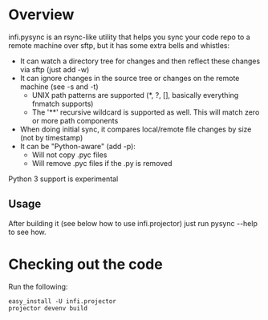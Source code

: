 Overview
========
infi.pysync is an rsync-like utility that helps you sync your code repo to a remote machine over sftp, but it has some
extra bells and whistles:
  - It can watch a directory tree for changes and then reflect these changes via sftp (just add -w)
  - It can ignore changes in the source tree or changes on the remote machine (see -s and -t)
    - UNIX path patterns are supported (*, ?, [], basically everything fnmatch supports)
    - The '**' recursive wildcard is supported as well. This will match zero or more path components
  - When doing initial sync, it compares local/remote file changes by size (not by timestamp)
  - It can be "Python-aware" (add -p):
    - Will not copy .pyc files
    - Will remove .pyc files if the .py is removed

Python 3 support is experimental

Usage
-----
After building it (see below how to use infi.projector) just run pysync --help to see how.

Checking out the code
=====================

Run the following:

    easy_install -U infi.projector
    projector devenv build
